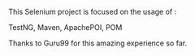 
This Selenium project is focused on the usage of :

TestNG,
Maven,
ApachePOI,
POM

Thanks to Guru99 for this amazing experience so far.
